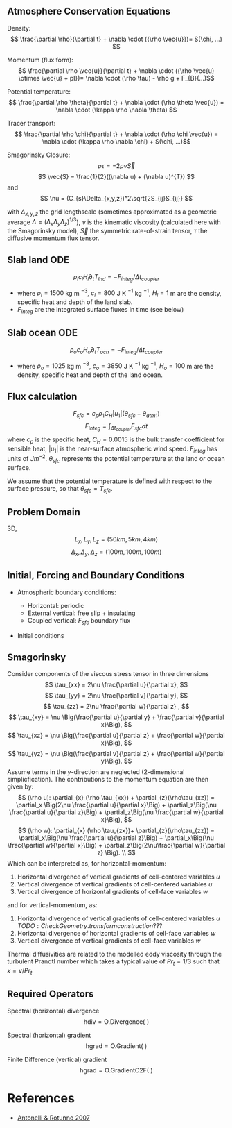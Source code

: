 


## Atmosphere Conservation Equations

Density:
$$ \frac{\partial \rho}{\partial t} + \nabla \cdot ({\rho \vec{u}})= S(\chi, ...) $$

Momentum (flux form):
$$ \frac{\partial \rho \vec{u}}{\partial t} + \nabla \cdot ({\rho \vec{u} \otimes \vec{u} + pI})= \nabla \cdot (\rho \tau) - \rho g + F_{B}(...)$$


Potential temperature:
$$ \frac{\partial \rho \theta}{\partial t} + \nabla \cdot (\rho \theta \vec{u}) = \nabla \cdot (\kappa \rho \nabla \theta) $$

Tracer transport: 
$$ \frac{\partial \rho \chi}{\partial t} + \nabla \cdot (\rho \chi \vec{u}) = \nabla \cdot (\kappa \rho \nabla \chi) + S(\chi, ...)$$

Smagorinsky Closure:
$$ 
\rho\tau = -2\rho\nu\vec{S} 
$$
$$ 
\vec{S} = \frac{1}{2}((\nabla u) + (\nabla u)^{T})
$$
and 
$$ 
\nu = (C_{s}\Delta_{x,y,z})^2\sqrt{2S_{ij}S_{ij}}
$$

with $\Delta_{x,y,z}$ the grid lengthscale (sometimes approximated as a geometric average $\Delta = (\Delta_x\Delta_y\Delta_z)^{1/3}$), $\nu$ is the kinematic viscosity (calculated here with the Smagorinsky model), $\vec{S}$ the symmetric rate-of-strain tensor, $\tau$ the diffusive momentum flux tensor. 

## Slab land ODE
$$\rho_l c_l H_l \partial_t T_{lnd} = - F_{integ} / \Delta t_{coupler}$$
- where $\rho_l = 1500$ kg m $^{-3}$, $c_l=800$ J K $^{-1}$ kg $^{-1}$, $H_l=1$ m are the density, specific heat and depth of the land slab. 
- $F_{integ}$ are the integrated surface fluxes in time (see below)

## Slab ocean ODE
$$\rho_o c_o H_o \partial_t T_{ocn} = - F_{integ} / \Delta t_{coupler}$$
- where $\rho_o = 1025$ kg m $^{-3}$, $c_o=3850$ J K $^{-1}$ kg $^{-1}$, $H_o = 100$ m are the density, specific heat and depth of the land ocean. 

## Flux calculation
$$ F_{sfc} = c_p \rho_1 C_H |u_1| (\theta_{sfc} - \theta_{atm1}) $$
$$ F_{integ} = \int_{\Delta t_{coupler}} F_{sfc}  dt $$
where $c_p$ is the specific heat, $C_H = 0.0015$ is the bulk transfer coefficient for sensible heat, $|u_1|$ is the near-surface atmospheric wind speed. $F_{integ}$ has units of $J m^{-2}$. $\theta_{sfc}$ represents the potential temperature at the land or ocean surface.

We assume that the potential temperature is defined with respect to the surface pressure, so that $\theta_{sfc} = T_{sfc}$. 
## Problem Domain 

3D, 
$$
L_{x}, L_{y}, L_{z} = (50km , 5km, 4km)
$$
$$
\Delta_{x}, \Delta_{y}, \Delta_{z} = (100m , 100m, 100m)
$$


## Initial, Forcing and Boundary Conditions

- Atmospheric boundary conditions:
    - Horizontal: periodic
    - External vertical: free slip + insulating
    - Coupled vertical: $F_{sfc}$ boundary flux

- Initial conditions

<!-- 
Stably stratified initial conditions with given buoyancy frequency $$N = \sqrt{2} \times 10^{-2} s^{-1}$$ for the control simulation.

Heat flux:
$$HF = \frac{1}{2}Q_L^*(\tanh((x - x_{0})/\lambda)+1)$$ 
Drag coefficient:
$$C_{D} = \frac{1}{2}C_D^*(\tanh(x - x_{0}/\lambda)+1)$$ 
$$\lambda = 100 ~\mathrm{m}$$
Geostrophic Wind forcing (momentum terms): 
$$
\vec{GW} = 
\rho f( \vec{u}- \vec{u_{g}})
$$

via equations (8), (9) in Antonelli and Rotunno. Control simulation with $$C_D^* = 0.007,$$  
$$Q_L^* = 0.078 \mathrm{~mKs^{-1}}.$$ 

$x_{0}$ is some offset coordinate based on the domain construction.  -->


##  Smagorinsky

Consider components of the viscous stress tensor in three dimensions
$$
\tau_{xx} = 2\nu \frac{\partial u}{\partial x},
$$
$$
\tau_{yy} = 2\nu \frac{\partial v}{\partial y},
$$
$$
\tau_{zz} = 2\nu \frac{\partial w}{\partial z} ,
$$
$$
\tau_{xy} = \nu \Big(\frac{\partial u}{\partial y} +  \frac{\partial v}{\partial x}\Big),
$$
$$
\tau_{xz} = \nu \Big(\frac{\partial u}{\partial z} +  \frac{\partial w}{\partial x}\Big),
$$
$$
\tau_{yz} = \nu \Big(\frac{\partial v}{\partial z} +  \frac{\partial w}{\partial y}\Big).
$$
Assume terms in the $y$-direction are neglected (2-dimensional simplicfication). The contributions to the momentum equation are then given by: 
$$
(\rho u):  \partial_{x} (\rho \tau_{xx}) + \partial_{z}(\rho\tau_{xz})  = \partial_x  \Big(2\nu \frac{\partial u}{\partial x}\Big) + \partial_z\Big(\nu \frac{\partial u}{\partial z}\Big) + \partial_z\Big(\nu \frac{\partial w}{\partial x}\Big),
$$
$$
(\rho w): \partial_{x} (\rho \tau_{zx})+ \partial_{z}(\rho\tau_{zz})  = \partial_x\Big(\nu \frac{\partial u}{\partial z}\Big) +  \partial_x\Big(\nu \frac{\partial w}{\partial x}\Big) + \partial_z\Big(2\nu\frac{\partial w}{\partial z} \Big). \\
$$
Which can be interpreted as, for horizontal-momentum:
1) Horizontal divergence of vertical gradients of cell-centered variables $u$
2) Vertical divergence of vertical gradients of cell-centered variables $u$
3) Vertical divergence of horizontal gradients of cell-face variables $w$

and for vertical-momentum, as:
1) Horizontal divergence of vertical gradients of cell-centered variables $u$ $TODO: Check Geometry.transform construction ???$
2) Horizontal divergence of horizontal gradients of cell-face variables $w$
3) Vertical divergence of vertical gradients of cell-face variables $w$

Thermal diffusivities are related to the modelled eddy viscosity through the turbulent Prandtl number which takes a typical value of $Pr_{t}= 1/3$ such that $\kappa = \nu/Pr_{t}$

## Required Operators 

Spectral (horizontal) divergence
$$
\mathrm{hdiv} = \mathrm{O.Divergence(~)}
$$


Spectral (horizontal) gradient 
$$
\mathrm{hgrad} = \mathrm{O.Gradient(~)}
$$


Finite Difference (vertical) gradient 
$$
\mathrm{hgrad} = \mathrm{O.GradientC2F(~)}
$$



# References
- [Antonelli & Rotunno 2007](https://journals.ametsoc.org/view/journals/atsc/64/12/2007jas2261.1.xml?tab_body=pdf)